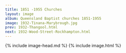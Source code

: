 ```yaml
---
title: 1851 -1955 Churches
layout: image
album: Queensland Baptist churches 1851-1955
image: 1932-Tinana-Marybrough.jpg
prev: 1932-Thangool.html
next: 1932-Wood-Street-Rockhampton.html
---
```

 {% include image-head.md %}
{% include image.html %}